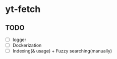 # yt-fetch

## TODO

- [ ] logger
- [ ] Dockerization
- [ ] Indexing(& usage) + Fuzzy searching(manually)
